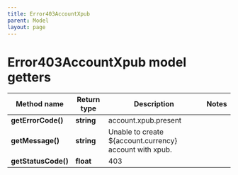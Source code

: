 ```yaml
---
title: Error403AccountXpub
parent: Model
layout: page
---
```


# Error403AccountXpub model getters

Method name | Return type | Description | Notes
------------ | ------------- | ------------- | -------------
**getErrorCode()** | **string** | account.xpub.present |
**getMessage()** | **string** | Unable to create ${account.currency} account with xpub. |
**getStatusCode()** | **float** | 403 |

